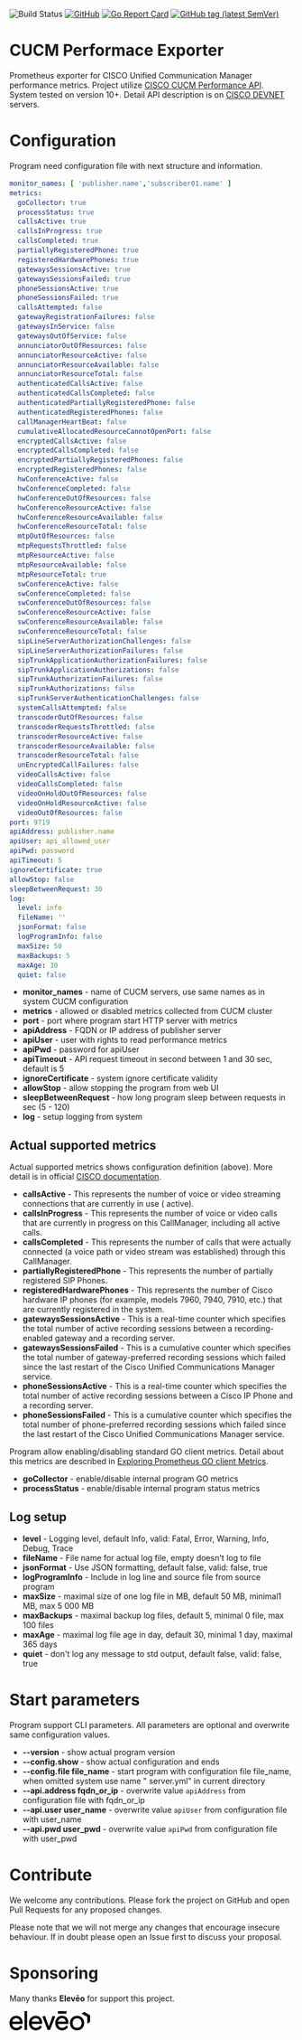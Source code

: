 ![Build Status](https://github.com/pokornyIt/cucm_performance_exporter/workflows/Full%20release%20workflow/badge.svg)
[![GitHub](https://img.shields.io/github/license/pokornyIt/cucm_performance_exporter)](/LICENSE)
[![Go Report Card](https://goreportcard.com/badge/github.com/pokornyIt/cucm_performance_exporter)](https://goreportcard.com/report/github.com/pokornyIt/cucm_performance_exporter)
[![GitHub tag (latest SemVer)](https://img.shields.io/github/v/tag/pokornyit/cucm_performance_exporter?label=latest)](https://github.com/pokornyIt/cucm_performance_exporter/releases/latest)

# CUCM Performace Exporter

Prometheus exporter for CISCO Unified Communication Manager performance metrics. Project
utilize [CISCO CUCM Performance API](https://developer.cisco.com/site/sxml/discover/overview/perfmon/). System tested on
version 10+. Detail API description is on [CISCO DEVNET](https://developer.cisco.com/docs/sxml/#!perfmon-api-reference)
servers.

# Configuration

Program need configuration file with next structure and information.

```yaml
monitor_names: [ 'publisher.name','subscriber01.name' ]
metrics:
  goCollector: true
  processStatus: true
  callsActive: true
  callsInProgress: true
  callsCompleted: true
  partiallyRegisteredPhone: true
  registeredHardwarePhones: true
  gatewaysSessionsActive: true
  gatewaysSessionsFailed: true
  phoneSessionsActive: true
  phoneSessionsFailed: true
  callsAttempted: false
  gatewayRegistrationFailures: false
  gatewaysInService: false
  gatewaysOutOfService: false
  annunciatorOutOfResources: false
  annunciatorResourceActive: false
  annunciatorResourceAvailable: false
  annunciatorResourceTotal: false
  authenticatedCallsActive: false
  authenticatedCallsCompleted: false
  authenticatedPartiallyRegisteredPhone: false
  authenticatedRegisteredPhones: false
  callManagerHeartBeat: false
  cumulativeAllocatedResourceCannotOpenPort: false
  encryptedCallsActive: false
  encryptedCallsCompleted: false
  encryptedPartiallyRegisteredPhones: false
  encryptedRegisteredPhones: false
  hwConferenceActive: false
  hwConferenceCompleted: false
  hwConferenceOutOfResources: false
  hwConferenceResourceActive: false
  hwConferenceResourceAvailable: false
  hwConferenceResourceTotal: false
  mtpOutOfResources: false
  mtpRequestsThrottled: false
  mtpResourceActive: false
  mtpResourceAvailable: false
  mtpResourceTotal: true
  swConferenceActive: false
  swConferenceCompleted: false
  swConferenceOutOfResources: false
  swConferenceResourceActive: false
  swConferenceResourceAvailable: false
  swConferenceResourceTotal: false
  sipLineServerAuthorizationChallenges: false
  sipLineServerAuthorizationFailures: false
  sipTrunkApplicationAuthorizationFailures: false
  sipTrunkApplicationAuthorizations: false
  sipTrunkAuthorizationFailures: false
  sipTrunkAuthorizations: false
  sipTrunkServerAuthenticationChallenges: false
  systemCallsAttempted: false
  transcoderOutOfResources: false
  transcoderRequestsThrottled: false
  transcoderResourceActive: false
  transcoderResourceAvailable: false
  transcoderResourceTotal: false
  unEncryptedCallFailures: false
  videoCallsActive: false
  videoCallsCompleted: false
  videoOnHoldOutOfResources: false
  videoOnHoldResourceActive: false
  videoOutOfResources: false
port: 9719
apiAddress: publisher.name
apiUser: api_allowed_user
apiPwd: password
apiTimeout: 5
ignoreCertificate: true
allowStop: false
sleepBetweenRequest: 30
log:
  level: info
  fileName: ''
  jsonFormat: false
  logProgramInfo: false
  maxSize: 50
  maxBackups: 5
  maxAge: 30
  quiet: false
```

- **monitor_names** - name of CUCM servers, use same names as in system CUCM configuration
- **metrics** - allowed or disabled metrics collected from CUCM cluster
- **port** - port where program start HTTP server with metrics
- **apiAddress** - FQDN or IP address of publisher server
- **apiUser** - user with rights to read performance metrics
- **apiPwd** - password for apiUser
- **apiTimeout** - API request timeout in second between 1 and 30 sec, default is 5
- **ignoreCertificate** - system ignore certificate validity
- **allowStop** - allow stopping the program from web UI
- **sleepBetweenRequest** - how long program sleep between requests in sec (5 - 120)
- **log** - setup logging from system

## Actual supported metrics

Actual supported metrics shows configuration definition (above).
More detail is in
official [CISCO documentation](https://www.cisco.com/c/en/us/td/docs/voice_ip_comm/cucm/service/14SU2/rtmt/cucm_b_cisco-unified-rtmt-administration-14Su2/cucm_b_cisco-unified-rtmt-administration-1251su2_appendix_01001.html).

- **callsActive** - This represents the number of voice or video streaming connections that are currently in use (
  active).
- **callsInProgress** - This represents the number of voice or video calls that are currently in progress on this
  CallManager, including all active calls.
- **callsCompleted** - This represents the number of calls that were actually connected (a voice path or video stream
  was established) through this CallManager.
- **partiallyRegisteredPhone** - This represents the number of partially registered SIP Phones.
- **registeredHardwarePhones** - This represents the number of Cisco hardware IP phones (for example, models 7960, 7940,
  7910, etc.) that are currently registered in the system.
- **gatewaysSessionsActive** - This is a real-time counter which specifies the total number of active recording sessions
  between a recording-enabled gateway and a recording server.
- **gatewaysSessionsFailed** - This is a cumulative counter which specifies the total number of gateway-preferred
  recording sessions which failed since the last restart of the Cisco Unified Communications Manager service.
- **phoneSessionsActive** - This is a real-time counter which specifies the total number of active recording sessions
  between a Cisco IP Phone and a recording server.
- **phoneSessionsFailed** - This is a cumulative counter which specifies the total number of phone-preferred recording
  sessions which failed since the last restart of the Cisco Unified Communications Manager service.

Program allow enabling/disabling standard GO client metrics. Detail about this metrics are described
in [Exploring Prometheus GO client Metrics](https://povilasv.me/prometheus-go-metrics/#).

- **goCollector** - enable/disable internal program GO metrics
- **processStatus** - enable/disable internal program status metrics

## Log setup

- **level** - Logging level, default Info, valid: Fatal, Error, Warning, Info, Debug, Trace
- **fileName** - File name for actual log file, empty doesn't log to file
- **jsonFormat** - Use JSON formatting, default false, valid: false, true
- **logProgramInfo** - Include in log line and source file from source program
- **maxSize** - maximal size of one log file in MB, default 50 MB, minimal1 MB, max 5 000 MB
- **maxBackups** - maximal backup log files, default 5, minimal 0 file, max 100 files
- **maxAge** - maximal log file age in day, default 30, minimal 1 day, maximal 365 days
- **quiet** - don't log any message to std output, default false, valid: false, true

# Start parameters

Program support CLI parameters. All parameters are optional and overwrite same configuration values.

- **--version** - show actual program version
- **--config.show** - show actual configuration and ends
- **--config.file file_name** - start program with configuration file file_name, when omitted system use name "
  server.yml" in current directory
- **--api.address fqdn_or_ip** - overwrite value `apiAddress` from configuration file with fqdn_or_ip
- **--api.user user_name** - overwrite value `apiUser` from configuration file with user_name
- **--api.pwd user_pwd** - overwrite value `apiPwd` from configuration file with user_pwd

# Contribute

We welcome any contributions. Please fork the project on GitHub and open Pull Requests for any proposed changes.

Please note that we will not merge any changes that encourage insecure behaviour. If in doubt please open an Issue first
to discuss your proposal.

# Sponsoring

Many thanks **Elevēo** for support this project.

[![Elevēo - powered by ZOOM International](.github/eleveo-logo.png)](https://eleveo.com)
